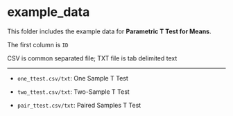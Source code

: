 # example_data

This folder includes the example data for **Parametric T Test for Means**.

The first column is `ID`

CSV is common separated file; TXT file is tab delimited text

------

- `one_ttest.csv/txt`: One Sample T Test

- `two_ttest.csv/txt`: Two-Sample T Test

- `pair_ttest.csv/txt`: Paired Samples T Test

